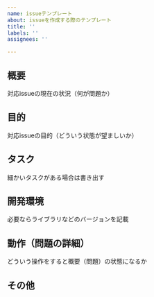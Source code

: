 ```yaml
---
name: issueテンプレート
about: issueを作成する際のテンプレート
title: ''
labels: ''
assignees: ''

---
```


## 概要
対応issueの現在の状況（何が問題か）

## 目的
対応issueの目的（どういう状態が望ましいか）

## タスク
細かいタスクがある場合は書き出す

## 開発環境
必要ならライブラリなどのバージョンを記載

## 動作（問題の詳細）
どういう操作をすると概要（問題）の状態になるか

## その他
